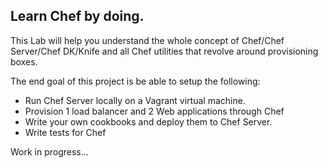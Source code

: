 ## Learn Chef by doing.

This Lab will help you understand the whole concept of Chef/Chef Server/Chef DK/Knife and all Chef utilities that revolve around provisioning 
boxes.

The end goal of this project is be able to setup the following:
* Run Chef Server locally on a Vagrant virtual machine.
* Provision 1 load balancer and 2 Web applications through Chef
* Write your own cookbooks and deploy them to Chef Server.
* Write tests for Chef


Work in progress...
